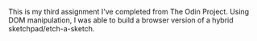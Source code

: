 This is my third assignment I've completed from The Odin Project. Using DOM manipulation, I was able to build a browser version of a hybrid sketchpad/etch-a-sketch.